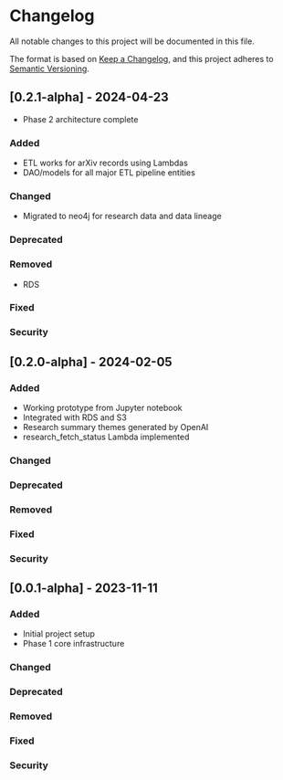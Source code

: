 # Changelog

All notable changes to this project will be documented in this file.

The format is based on [Keep a Changelog](https://keepachangelog.com/en/1.0.0/),
and this project adheres to [Semantic Versioning](https://semver.org/spec/v2.0.0.html).

## [0.2.1-alpha] - 2024-04-23

- Phase 2 architecture complete

### Added

- ETL works for arXiv records using Lambdas
- DAO/models for all major ETL pipeline entities

### Changed

- Migrated to neo4j for research data and data lineage

### Deprecated

### Removed

- RDS

### Fixed

### Security

## [0.2.0-alpha] - 2024-02-05

### Added

- Working prototype from Jupyter notebook
- Integrated with RDS and S3
- Research summary themes generated by OpenAI
- research_fetch_status Lambda implemented

### Changed

### Deprecated

### Removed

### Fixed

### Security

## [0.0.1-alpha] - 2023-11-11

### Added

- Initial project setup
- Phase 1 core infrastructure

### Changed

### Deprecated

### Removed

### Fixed

### Security
